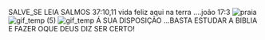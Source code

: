 
SALVE_SE
LEIA  SALMOS 37:10,11
vida feliz aqui na terra ....joão 17:3
![praia](https://user-images.githubusercontent.com/96752968/152859204-62a2c2e2-c293-4f06-89c7-605f74a7b7b3.gif)
![gif_temp (5)](https://user-images.githubusercontent.com/96752968/152859333-615f0be3-9414-4a03-8374-7cc384bd7b32.gif)
![gif_temp](https://user-images.githubusercontent.com/96752968/152860861-659c56b8-218f-406b-a118-ea80e4954e66.gif)
Á SUA DISPOSIÇÃO ...BASTA ESTUDAR A BIBLIA E FAZER OQUE DEUS DIZ SER CERTO!
